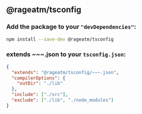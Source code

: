 ## @rageatm/tsconfig

### Add the package to your `"devDependencies"`:

```sh
npm install --save-dev @rageatm/tsconfig
```

### extends ~~~.json to your `tsconfig.json`:

```json
{
  "extends": "@rageatm/tsconfig/~~~.json",
  "compilerOptions": {
    "outDir": "./lib"
  },
  "include": ["./src"],
  "exclude": ["./lib", "./node_modules"]
}
```
